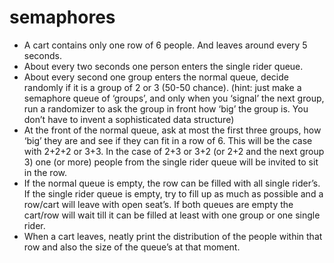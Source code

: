 # semaphores

* A cart contains only one row of 6 people. And leaves around every 5 seconds.
* About every two seconds one person enters the single rider queue.
* About every second one group enters the normal queue, decide randomly if it is a
  group of 2 or 3 (50-50 chance). (hint: just make a semaphore queue of ‘groups’, and
  only when you ‘signal’ the next group, run a randomizer to ask the group in front
  how ‘big’ the group is. You don’t have to invent a sophisticated data structure)
* At the front of the normal queue, ask at most the first three groups, how ‘big’ they
  are and see if they can fit in a row of 6. This will be the case with 2+2+2 or 3+3. In the
  case of 2+3 or 3+2 (or 2+2 and the next group 3) one (or more) people from the
  single rider queue will be invited to sit in the row.
* If the normal queue is empty, the row can be filled with all single rider’s. If the single
  rider queue is empty, try to fill up as much as possible and a row/cart will leave with
  open seat’s. If both queues are empty the cart/row will wait till it can be filled at
  least with one group or one single rider.
* When a cart leaves, neatly print the distribution of the people within that row and
  also the size of the queue’s at that moment.